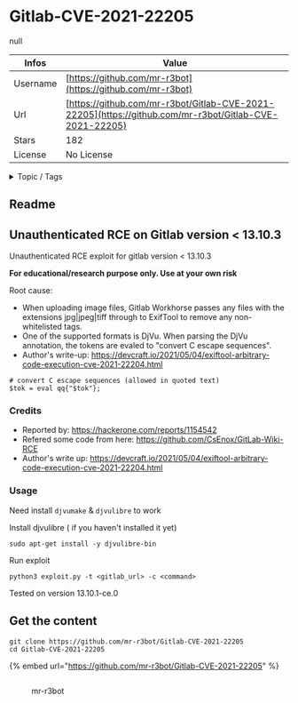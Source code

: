 # Gitlab-CVE-2021-22205

null

| Infos    | Value                                                              |
| -------- | -------------------------------------------------------------------|
| Username | [https://github.com/mr-r3bot](https://github.com/mr-r3bot) |
| Url      | [https://github.com/mr-r3bot/Gitlab-CVE-2021-22205](https://github.com/mr-r3bot/Gitlab-CVE-2021-22205)                                               |
| Stars    | 182                                                          |
| License  | No License                                                        |

<details>

<summary>Topic / Tags</summary>



</details>

## Readme

## Unauthenticated RCE on Gitlab version < 13.10.3

Unauthenticated RCE exploit for gitlab version < 13.10.3

**For educational/research purpose only. Use at your own risk**


Root cause:
- When uploading image files, Gitlab Workhorse passes any files with the extensions jpg|jpeg|tiff through to ExifTool to remove any non-whitelisted tags.
- One of the supported formats is DjVu. When parsing the DjVu annotation, the tokens are evaled to "convert C escape sequences".
- Author's write-up: https://devcraft.io/2021/05/04/exiftool-arbitrary-code-execution-cve-2021-22204.html

```
# convert C escape sequences (allowed in quoted text)
$tok = eval qq{"$tok"};
```
### Credits
- Reported by: https://hackerone.com/reports/1154542
- Refered some code from here: https://github.com/CsEnox/GitLab-Wiki-RCE
- Author's write up: https://devcraft.io/2021/05/04/exiftool-arbitrary-code-execution-cve-2021-22204.html

### Usage

Need install `djvumake` & `djvulibre` to work 

Install djvulibre ( if you haven't installed it yet)
```
sudo apt-get install -y djvulibre-bin
```

Run exploit

```
python3 exploit.py -t <gitlab_url> -c <command>
```


Tested on version 13.10.1-ce.0



## Get the content

```
git clone https://github.com/mr-r3bot/Gitlab-CVE-2021-22205
cd Gitlab-CVE-2021-22205
```

{% embed url="https://github.com/mr-r3bot/Gitlab-CVE-2021-22205" %}

<figure><img src="https://avatars.githubusercontent.com/u/37280106?v=4" alt=""><figcaption><p>mr-r3bot</p></figcaption></figure>
